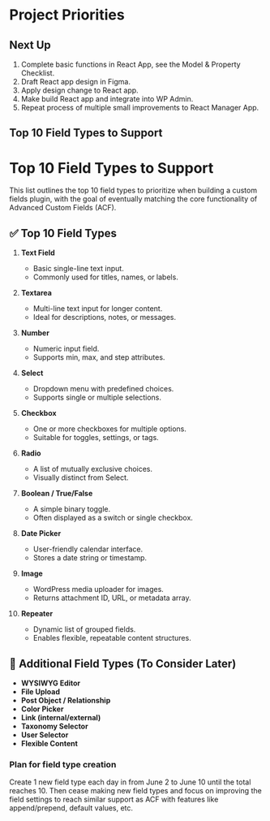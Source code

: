 # Project Priorities

## Next Up

1. Complete basic functions in React App, see the Model & Property Checklist.
2. Draft React app design in Figma.
3. Apply design change to React app. 
4. Make build React app and integrate into WP Admin.
5. Repeat process of multiple small improvements to React Manager App.

## Top 10 Field Types to Support

# Top 10 Field Types to Support

This list outlines the top 10 field types to prioritize when building a custom fields plugin, with the goal of eventually matching the core functionality of Advanced Custom Fields (ACF).

## ✅ Top 10 Field Types

1. **Text Field**
   - Basic single-line text input.
   - Commonly used for titles, names, or labels.

2. **Textarea**
   - Multi-line text input for longer content.
   - Ideal for descriptions, notes, or messages.

3. **Number**
   - Numeric input field.
   - Supports min, max, and step attributes.

4. **Select**
   - Dropdown menu with predefined choices.
   - Supports single or multiple selections.

5. **Checkbox**
   - One or more checkboxes for multiple options.
   - Suitable for toggles, settings, or tags.

6. **Radio**
   - A list of mutually exclusive choices.
   - Visually distinct from Select.

7. **Boolean / True/False**
   - A simple binary toggle.
   - Often displayed as a switch or single checkbox.

8. **Date Picker**
   - User-friendly calendar interface.
   - Stores a date string or timestamp.

9. **Image**
   - WordPress media uploader for images.
   - Returns attachment ID, URL, or metadata array.

10. **Repeater**
    - Dynamic list of grouped fields.
    - Enables flexible, repeatable content structures.

## 🧩 Additional Field Types (To Consider Later)

- **WYSIWYG Editor**
- **File Upload**
- **Post Object / Relationship**
- **Color Picker**
- **Link (internal/external)**
- **Taxonomy Selector**
- **User Selector**
- **Flexible Content**

### Plan for field type creation

Create 1 new field type each day in from June 2 to June 10 until the total reaches 10. Then cease making new field types and focus on improving the field settings to reach similar support as ACF with features like append/prepend, default values, etc. 





